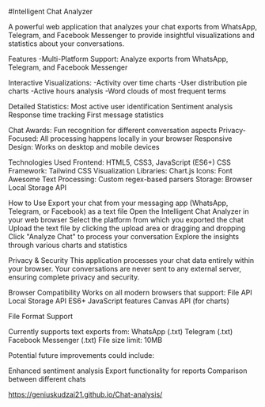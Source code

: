 #Intelligent Chat Analyzer

A powerful web application that analyzes your chat exports from WhatsApp, Telegram, and Facebook Messenger to provide insightful visualizations and statistics about your conversations.

Features
-Multi-Platform Support: Analyze exports from WhatsApp, Telegram, and Facebook Messenger

Interactive Visualizations:
-Activity over time charts
-User distribution pie charts
-Active hours analysis
-Word clouds of most frequent terms

Detailed Statistics:
Most active user identification
Sentiment analysis
Response time tracking
First message statistics

Chat Awards: Fun recognition for different conversation aspects
Privacy-Focused: All processing happens locally in your browser
Responsive Design: Works on desktop and mobile devices

Technologies Used
Frontend: HTML5, CSS3, JavaScript (ES6+)
CSS Framework: Tailwind CSS
Visualization Libraries: Chart.js
Icons: Font Awesome
Text Processing: Custom regex-based parsers
Storage: Browser Local Storage API

How to Use
Export your chat from your messaging app (WhatsApp, Telegram, or Facebook) as a text file
Open the Intelligent Chat Analyzer in your web browser
Select the platform from which you exported the chat
Upload the text file by clicking the upload area or dragging and dropping
Click "Analyze Chat" to process your conversation
Explore the insights through various charts and statistics

Privacy & Security
This application processes your chat data entirely within your browser. Your conversations are never sent to any external server, ensuring complete privacy and security.

Browser Compatibility
Works on all modern browsers that support:
File API
Local Storage API
ES6+ JavaScript features
Canvas API (for charts)

File Format Support

Currently supports text exports from:
WhatsApp (.txt)
Telegram (.txt)
Facebook Messenger (.txt)
File size limit: 10MB

Potential future improvements could include:

Enhanced sentiment analysis
Export functionality for reports
Comparison between different chats


https://geniuskudzai21.github.io/Chat-analysis/
